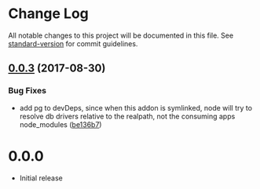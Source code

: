 # Change Log

All notable changes to this project will be documented in this file. See [standard-version](https://github.com/conventional-changelog/standard-version) for commit guidelines.

<a name="0.0.3"></a>
## [0.0.3](https://github.com/denali-js/denali-objection/compare/v0.0.2...v0.0.3) (2017-08-30)


### Bug Fixes

* add pg to devDeps, since when this addon is symlinked, node will try to resolve db drivers relative to the realpath, not the consuming apps node_modules ([be136b7](https://github.com/denali-js/denali-objection/commit/be136b7))



# 0.0.0

* Initial release
